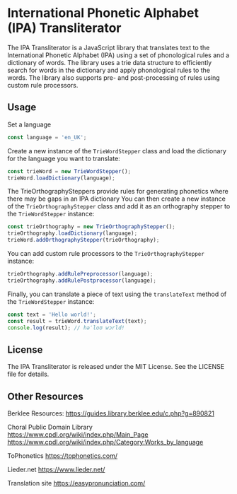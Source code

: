 # International Phonetic Alphabet (IPA) Transliterator

The IPA Transliterator is a JavaScript library that translates text to the International Phonetic Alphabet (IPA) using a set of phonological rules and a dictionary of words. The library uses a trie data structure to efficiently search for words in the dictionary and apply phonological rules to the words. The library also supports pre- and post-processing of rules using custom rule processors.

## Usage

Set a language
```js
const language = 'en_UK'; 
```

Create a new instance of the `TrieWordStepper` class and load the dictionary for the language you want to translate:

```javascript
const trieWord = new TrieWordStepper();
trieWord.loadDictionary(language);
```

The TrieOrthographySteppers provide rules for generating phonetics where there may be gaps in an IPA dictionary
You can then create a new instance of the `TrieOrthographyStepper` class and add it as an orthography stepper to the `TrieWordStepper` instance:

```javascript
const trieOrthography = new TrieOrthographyStepper();
trieOrthography.loadDictionary(language);
trieWord.addOrthographyStepper(trieOrthography);
```

You can add custom rule processors to the `TrieOrthographyStepper` instance:

```javascript
trieOrthography.addRulePreprocessor(language);
trieOrthography.addRulePostprocessor(language);
```

Finally, you can translate a piece of text using the `translateText` method of the `TrieWordStepper` instance:

```javascript
const text = 'Hello world!';
const result = trieWord.translateText(text);
console.log(result); // həˈloʊ wɔrld!
```

## License

The IPA Transliterator is released under the MIT License. See the LICENSE file for details.

## Other Resources

Berklee Resources:
https://guides.library.berklee.edu/c.php?g=890821

Choral Public Domain Library
https://www.cpdl.org/wiki/index.php/Main_Page
https://www.cpdl.org/wiki/index.php/Category:Works_by_language

ToPhonetics
https://tophonetics.com/

Lieder.net
https://www.lieder.net/

Translation site
https://easypronunciation.com/
